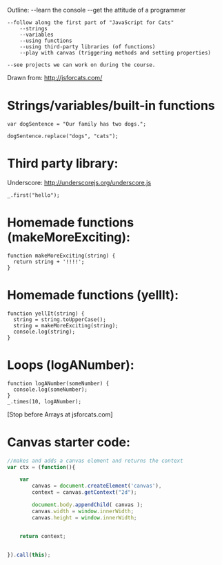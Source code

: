 Outline:
	--learn the console
		--get the attitude of a programmer

	--follow along the first part of "JavaScript for Cats"
		--strings
		--variables
		--using functions
		--using third-party libraries (of functions)
		--play with canvas (triggering methods and setting properties)
		
	--see projects we can work on during the course.


Drawn from: http://jsforcats.com/



Strings/variables/built-in functions
=======
```javascript:
var dogSentence = "Our family has two dogs.";
```

```javascript:
dogSentence.replace("dogs", "cats");
```

Third party library:
=======
Underscore: http://underscorejs.org/underscore.js

```javascript:
_.first("hello");
```

Homemade functions (makeMoreExciting):
=======
```javascript:
function makeMoreExciting(string) {
  return string + '!!!!';
}
```

Homemade functions (yellIt):
=======
```javascript:
function yellIt(string) {
  string = string.toUpperCase();
  string = makeMoreExciting(string);
  console.log(string);
}
```


Loops (logANumber):
=======
```javascript:
function logANumber(someNumber) {
  console.log(someNumber);
}
_.times(10, logANumber);
```

[Stop before Arrays at jsforcats.com]


Canvas starter code:
=======
```javascript
//makes and adds a canvas element and returns the context
var ctx = (function(){

	var 
		canvas = document.createElement('canvas'),
	    context = canvas.getContext("2d");

	    document.body.appendChild( canvas );
	    canvas.width = window.innerWidth;
	    canvas.height = window.innerWidth;


	return context;


}).call(this);
```


